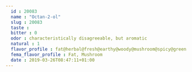 ```yaml
---
  id : 20083
  name : "Octan-2-ol"
  slug : 20083
  taste : 
  bitter : 0
  odor : characteristically disagreeable, but aromatic
  natural : 1
  flavor_profile : fat@herbal@fresh@earthy@woody@mushroom@spicy@green
  fema_flavor_profile : Fat, Mushroom
  date : 2019-03-26T08:47:11+01:00
---
```



